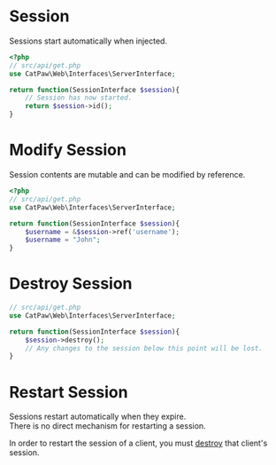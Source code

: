 # Session

Sessions start automatically when injected.

```php
<?php
// src/api/get.php
use CatPaw\Web\Interfaces\ServerInterface;

return function(SessionInterface $session){
    // Session has now started.
    return $session->id();
}
```

# Modify Session

Session contents are mutable and can be modified by reference.

```php
<?php
// src/api/get.php
use CatPaw\Web\Interfaces\ServerInterface;

return function(SessionInterface $session){
    $username = &$session->ref('username');
    $username = "John";
}
```

# Destroy Session

```php
// src/api/get.php
use CatPaw\Web\Interfaces\ServerInterface;

return function(SessionInterface $session){
    $session->destroy();
    // Any changes to the session below this point will be lost.
}
```

# Restart Session

Sessions restart automatically when they expire.\
There is no direct mechanism for restarting a session.

In order to restart the session of a client, you must [destroy](#destroy-session) that client's session.